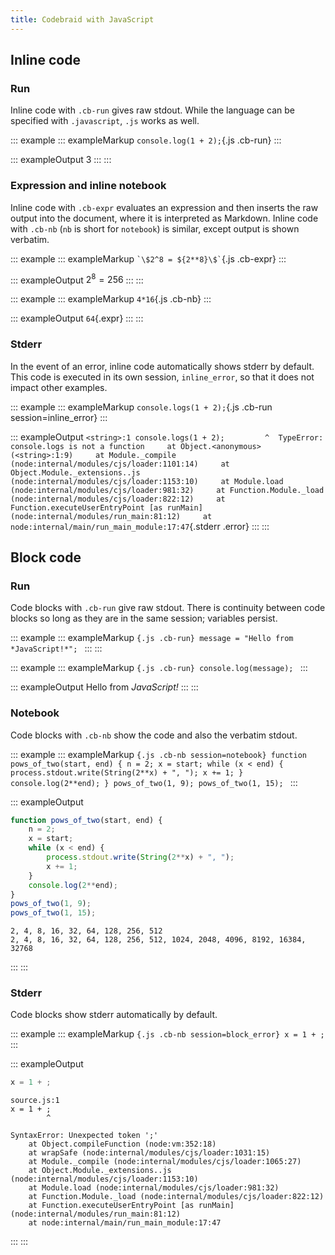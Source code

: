 ```yaml
---
title: Codebraid with JavaScript
---
```


## Inline code

### Run

Inline code with `.cb-run` gives raw stdout. While the language can be
specified with `.javascript`, `.js` works as well.

::: example
::: exampleMarkup
    `console.log(1 + 2);`{.js .cb-run}
:::

::: exampleOutput
3
:::
:::

### Expression and inline notebook

Inline code with `.cb-expr` evaluates an expression and then inserts the
raw output into the document, where it is interpreted as Markdown.
Inline code with `.cb-nb` (`nb` is short for `notebook`) is similar,
except output is shown verbatim.

::: example
::: exampleMarkup
    `` `\$2^8 = ${2**8}\$` ``{.js .cb-expr}
:::

::: exampleOutput
$2^8 = 256$
:::
:::

::: example
::: exampleMarkup
    `4*16`{.js .cb-nb}
:::

::: exampleOutput
`64`{.expr}
:::
:::

### Stderr

In the event of an error, inline code automatically shows stderr by
default. This code is executed in its own session, `inline_error`, so
that it does not impact other examples.

::: example
::: exampleMarkup
    `console.logs(1 + 2);`{.js .cb-run session=inline_error}
:::

::: exampleOutput
`<string>:1 console.logs(1 + 2);         ^  TypeError: console.logs is not a function     at Object.<anonymous> (<string>:1:9)     at Module._compile (node:internal/modules/cjs/loader:1101:14)     at Object.Module._extensions..js (node:internal/modules/cjs/loader:1153:10)     at Module.load (node:internal/modules/cjs/loader:981:32)     at Function.Module._load (node:internal/modules/cjs/loader:822:12)     at Function.executeUserEntryPoint [as runMain] (node:internal/modules/run_main:81:12)     at node:internal/main/run_main_module:17:47`{.stderr
.error}
:::
:::

## Block code

### Run

Code blocks with `.cb-run` give raw stdout. There is continuity between
code blocks so long as they are in the same session; variables persist.

::: example
::: exampleMarkup
    ```{.js .cb-run}
    message = "Hello from *JavaScript!*";
    ```
:::
:::

::: example
::: exampleMarkup
    ```{.js .cb-run}
    console.log(message);
    ```
:::

::: exampleOutput
Hello from *JavaScript!*
:::
:::

### Notebook

Code blocks with `.cb-nb` show the code and also the verbatim stdout.

::: example
::: exampleMarkup
    ```{.js .cb-nb session=notebook}
    function pows_of_two(start, end) {
        n = 2;
        x = start;
        while (x < end) {
            process.stdout.write(String(2**x) + ", ");
            x += 1;
        }
        console.log(2**end);
    }
    pows_of_two(1, 9);
    pows_of_two(1, 15);
    ```
:::

::: exampleOutput
``` {.js .numberLines startFrom="1"}
function pows_of_two(start, end) {
    n = 2;
    x = start;
    while (x < end) {
        process.stdout.write(String(2**x) + ", ");
        x += 1;
    }
    console.log(2**end);
}
pows_of_two(1, 9);
pows_of_two(1, 15);
```

``` stdout
2, 4, 8, 16, 32, 64, 128, 256, 512
2, 4, 8, 16, 32, 64, 128, 256, 512, 1024, 2048, 4096, 8192, 16384, 32768
```
:::
:::

### Stderr

Code blocks show stderr automatically by default.

::: example
::: exampleMarkup
    ```{.js .cb-nb session=block_error}
    x = 1 + ;
    ```
:::

::: exampleOutput
``` {.js .numberLines startFrom="1"}
x = 1 + ;
```

``` {.stderr .error}
source.js:1
x = 1 + ;
        ^

SyntaxError: Unexpected token ';'
    at Object.compileFunction (node:vm:352:18)
    at wrapSafe (node:internal/modules/cjs/loader:1031:15)
    at Module._compile (node:internal/modules/cjs/loader:1065:27)
    at Object.Module._extensions..js (node:internal/modules/cjs/loader:1153:10)
    at Module.load (node:internal/modules/cjs/loader:981:32)
    at Function.Module._load (node:internal/modules/cjs/loader:822:12)
    at Function.executeUserEntryPoint [as runMain] (node:internal/modules/run_main:81:12)
    at node:internal/main/run_main_module:17:47
```
:::
:::
